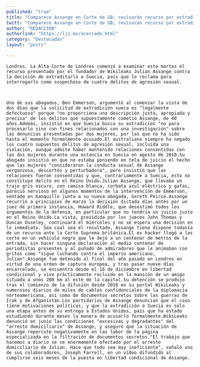 ```yaml
---
published: "true"
title: "Comparece Assange en Corte de GB; revisarán recurso por extradición"
twitt: "Comparece Assange en Corte de GB; revisarán recurso por extradición"
author: "REDACCION"
authorlink: "https://ljz.mx/acercade.html"
category: "Destacadas"
layout: "posts"

---
```



  
    Londres. La Alta Corte de Londres comenzó a examinar este martes el recurso presentado por el fundador de Wikileaks Julian Assange contra la decisión de extraditarlo a Suecia, país que lo reclama para interrogarlo como sospechoso de cuatro delitos de agresión sexual.
  
  
  
    Uno de sus abogados, Ben Emmerson, argumentó al comenzar la vista de dos días que la solicitud de extradición sueca es "legalmente defectuosa" porque "no proporciona una descripción justa, apropiada y precisa" de los delitos que supuestamente cometió Assange, de 40 años.Además, insistió en que Suecia busca su extradición "no para procesarlo sino con fines relacionados con una investigación" sobre las denuncias presentadas por dos mujeres, por las que no ha sido hasta el momento formalmente acusado.El australiano siempre ha negado los cuatro supuestos delitos de agresión sexual, incluida una violación, aunque admite haber mantenido relaciones consentidas con las dos mujeres durante una estancia en Suecia en agosto de 2010.Su abogado insistió en que no estaba poniendo en tela de juicio el hecho que las mujeres "consideraron la conducta sexual de Assange vergonzosa, descortés y perturbadora", pero insistió que las relaciones fueron consentidas y que, contrariamente a Suecia, esto no constituye delito en el Reino Unido.Julian Assange, que llevaba un traje gris oscuro, con camisa blanca, corbata azul eléctrico y gafas, pareció nervioso en algunos momentos de la intervención de Emmerson, sentado en banquillo junto a su nueva abogada, Gareth Peirce.Assange recurrió a principios de marzo la decisión dictada días antes por un juez de primera instancia, Howard Riddle, que desestimó todos los argumentos de la defensa, en particular que no tendría un juicio justo en el Reino Unido.La vista, presidida por los jueces John Thomas y Duncan Ouseley, continuará el miércoles y no se espera una decisión en lo inmediato. Sea cual sea el resultado, Assange tiene dispone todavía de un recurso ante la Corte Suprema británica.El ex hacker llegó a las corte en un vehículo negro que le dejó a un centenar de metros de la entrada, sin hacer ninguna declaración al medio centenar de periodistas presentes y al puñado de admiradores que le animaban con gritos como "sigue luchando contra el imperio americano, Julian".Assange fue detenido al final del año pasado en Londres en virtud de una orden de captura europea, y tras pasar nueve días encarcelado, se encuentra desde el 16 de diciembre en libertad condicional y vive prácticamente recluido en la mansión de un amigo situada a unos 200 km al este de la capital.Su detención se produjo tras el comienzo de la difusión desde 2010 en su portal WikiLeaks y numerosos diarios de miles de cables confidenciales de la diplomacia norteamericana, así como de documentos secretos sobre las guerras de Irak y de Afganistán.Los partidarios de Assange denuncian que el caso tiene motivaciones políticas, y que la extradición a Suecia es sólo una etapa antes de su entrega a Estados Unidos, país que ha estado estudiando durante meses la manera de acusarlo formalmente.WikiLeaks denunció en junio las condiciones "excesivas y degradantes" del "arresto domiciliario" de Assange, y aseguró que la situación de Assange repercute negativamente en las labor de la página especializada en la filtración de documentos secretos."El trabajo que hacemos a diario se ve enormemente afectado por el arresto domiciliario de Julian. Hace que todo sea muy ineficiente", señaló uno de sus colaboradores, Joseph Farrell, en un vídeo difundido al cumplirse seis meses de la puesta en libertad condicional de Assange.
  

